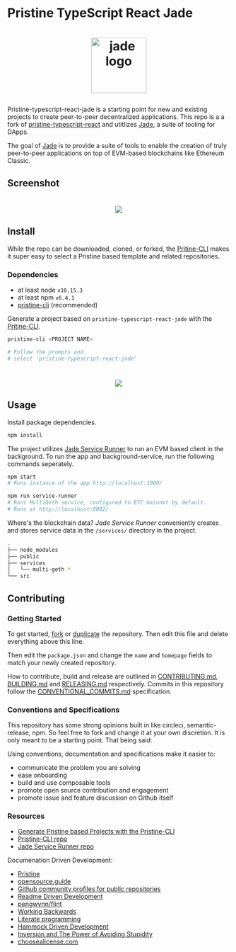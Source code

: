 # Pristine TypeScript React Jade

<h1 align="center">
  <p><a href="https://jade.builders"><img alt="jade logo" src="https://raw.githubusercontent.com/etclabscore/jade-media-assets/master/jade-logo-light/jade-logo-light%20(PNG)/256x256.png" alt="jade.builders" width="125"></a></p>
</h1>

Pristine-typescript-react-jade is a starting point for new and existing projects to create peer-to-peer decentralized applications. This repo is a a fork of [pristine-typescript-react](https://github.com/etclabscore/pristine-typescript-react) and utitlizes [Jade](https://jade.builders/), a suite of tooling for DApps. 

The goal of [Jade](https://jade.builders) is to provide a suite of tools to enable the creation of truly peer-to-peer applications on top of EVM-based blockchains like Ethereum Classic.

## Screenshot
<h1 align="center">
  <img src="https://github.com/etclabscore/jade-media-assets/blob/master/screenshots/p-tsc-react-jade-exampleDApp.png?raw=true">
</h1>

## Install

While the repo can be downloaded, cloned, or forked, the [Pritine-CLI](https://github.com/etclabscore/pristine-cli) makes it super easy to select a Pristine based template and related repositories.

### Dependencies

- at least node `v10.15.3`
- at least npm `v6.4.1`
- [pristine-cli](https://github.com/etclabscore/pristine-cli) (recommended)

Generate a project based on `pristine-typescript-react-jade` with the [Pritine-CLI](https://github.com/etclabscore/pristine-cli).

```bash
pristine-cli <PROJECT NAME>

# Follow the prompts and
# select 'pristine-typescript-react-jade'
```

<h1 align="center">
  <img src="https://github.com/etclabscore/jade-media-assets/blob/master/screenshots/pristine-cli-generate-jade-project.gif?raw=true">
</h1>

## Usage

Install package dependencies. 

```bash
npm install
```

The project utilizes [Jade Service Runner](https://github.com/etclabscore/jade-service-runner) to run an EVM based client in the background.  To run the app and background-service, run the following commands seperately.

```bash
npm start
# Runs instance of the app http://localhost:3000/
```

```bash
npm run service-runner
# Runs MultiGeth service, configured to ETC mainnet by default.
# Runs at http://localhost:8002/
```

Where's the blockchain data? _Jade Service Runner_ conveniently creates and stores service data in the `/services/` directory in the project.

```bash
.
├── node_modules
├── public
├── services
│   └── multi-geth *
└── src
```

## Contributing

### Getting Started

To get started, [fork](https://help.github.com/articles/fork-a-repo/) or [duplicate](https://help.github.com/articles/duplicating-a-repository/) the repository. Then edit this file and delete everything above this line.

Then edit the `package.json` and change the `name` and `homepage` fields to match your newly created repository.

How to contribute, build and release are outlined in [CONTRIBUTING.md](CONTRIBUTING.md), [BUILDING.md](BUILDING.md) and [RELEASING.md](RELEASING.md) respectively. Commits in this repository follow the [CONVENTIONAL_COMMITS.md](CONVENTIONAL_COMMITS.md) specification.

### Conventions and Specifications

This repository has some strong opinions built in like circleci, semantic-release, npm. So feel free to fork and change it at your own discretion. It is only meant to be a starting point. That being said:

Using conventions, documentation and specifications make it easier to:
- communicate the problem you are solving
- ease onboarding
- build and use composable tools
- promote open source contribution and engagement
- promote issue and feature discussion on Github itself

### Resources
- [Generate Pristine based Projects with the Pristine-CLI](https://www.youtube.com/watch?v=vdNJp2_gvTM)
- [Pristine-CLI repo](https://github.com/etclabscore/pristine-cli)
- [Jade Service Runner repo](https://github.com/etclabscore/jade-service-runner)

Documenation Driven Development:
- [Pristine](https://github.com/etclabscore/pristine)
- [opensource.guide](https://opensource.guide/)
- [Github community profiles for public repositories](https://help.github.com/articles/about-community-profiles-for-public-repositories/)
- [Readme Driven Development](http://tom.preston-werner.com/2010/08/23/readme-driven-development.html)
- [pengwynn/flint](https://github.com/pengwynn/flint)
- [Working Backwards](https://www.allthingsdistributed.com/2006/11/working_backwards.html)
- [Literate programming](https://en.wikipedia.org/wiki/Literate_programming)
- [Hammock Driven Development](https://www.youtube.com/watch?v=f84n5oFoZBc)
- [Inversion and The Power of Avoiding Stupidity](https://fs.blog/2013/10/inversion/)
- [choosealicense.com](http://choosealicense.com)
